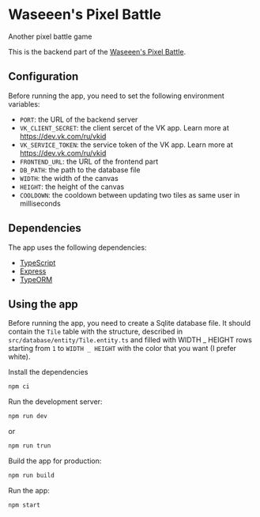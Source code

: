 # Waseeen's Pixel Battle

Another pixel battle game

This is the backend part of the [Waseeen's Pixel Battle](https://pb.waseeen.ru).

## Configuration

Before running the app, you need to set the following environment variables:

- `PORT`: the URL of the backend server
- `VK_CLIENT_SECRET`: the client sercet of the VK app. Learn more at <https://dev.vk.com/ru/vkid>
- `VK_SERVICE_TOKEN`: the service token of the VK app. Learn more at <https://dev.vk.com/ru/vkid>
- `FRONTEND_URL`: the URL of the frontend part
- `DB_PATH`: the path to the database file
- `WIDTH`: the width of the canvas
- `HEIGHT`: the height of the canvas
- `COOLDOWN`: the cooldown between updating two tiles as same user in milliseconds

## Dependencies

The app uses the following dependencies:

- [TypeScript](https://www.typescriptlang.org/)
- [Express](https://expressjs.com/)
- [TypeORM](https://typeorm.io/)

## Using the app

Before running the app, you need to create a Sqlite database file. It should contain the `Tile` table with the structure, described in `src/database/entity/Tile.entity.ts` and filled with WIDTH _ HEIGHT rows starting from `1` to `WIDTH _ HEIGHT` with the color that you want (I prefer white).

Install the dependencies

```bash
npm ci
```

Run the development server:

```bash
npm run dev
```

or

```bash
npm run trun
```

Build the app for production:

```bash
npm run build
```

Run the app:

```bash
npm start
```
